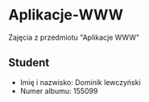 # Aplikacje-WWW
Zajęcia z przedmiotu "Aplikacje WWW"

## Student
* Imię i nazwisko: Dominik lewczyński
* Numer albumu: 155099